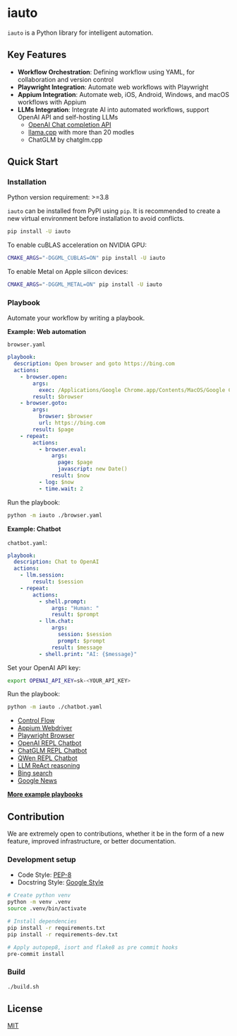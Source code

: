 # iauto

`iauto` is a Python library for intelligent automation.

## Key Features

* **Workflow Orchestration**: Defining workflow using YAML, for collaboration and version control
* **Playwright Integration**: Automate web workflows with Playwright
* **Appium Integration**: Automate web, iOS, Android, Windows, and macOS workflows with Appium
* **LLMs Integration**: Integrate AI into automated workflows, support OpenAI API and self-hosting LLMs
    * [OpenAI Chat completion API](https://platform.openai.com/docs/api-reference)
    * [llama.cpp](https://github.com/ggerganov/llama.cpp) with more than 20 modles
    * ChatGLM by chatglm.cpp

## Quick Start

### Installation

Python version requirement: >=3.8

`iauto` can be installed from PyPI using `pip`. It is recommended to create a new virtual environment before installation to avoid conflicts.

```bash
pip install -U iauto
```

To enable cuBLAS acceleration on NVIDIA GPU:

```bash
CMAKE_ARGS="-DGGML_CUBLAS=ON" pip install -U iauto
```

To enable Metal on Apple silicon devices:

```bash
CMAKE_ARGS="-DGGML_METAL=ON" pip install -U iauto
```

### Playbook

Automate your workflow by writing a playbook.

**Example: Web automation**

`browser.yaml`

```yaml
playbook:
  description: Open browser and goto https://bing.com
  actions:
    - browser.open:
        args:
          exec: /Applications/Google Chrome.app/Contents/MacOS/Google Chrome
        result: $browser
    - browser.goto:
        args:
          browser: $browser
          url: https://bing.com
        result: $page
    - repeat:
        actions:
          - browser.eval:
              args:
                page: $page
                javascript: new Date()
              result: $now
          - log: $now
          - time.wait: 2
```

Run the playbook:

```bash
python -m iauto ./browser.yaml
```

**Example: Chatbot**

`chatbot.yaml`:

```yaml
playbook:
  description: Chat to OpenAI
  actions:
    - llm.session:
        result: $session
    - repeat:
        actions:
          - shell.prompt:
              args: "Human: "
              result: $prompt
          - llm.chat:
              args:
                session: $session
                prompt: $prompt
              result: $message
          - shell.print: "AI: {$message}"
```

Set your OpenAI API key:

```bash
export OPENAI_API_KEY=sk-<YOUR_API_KEY>
```

Run the playbook:

```bash
python -m iauto ./chatbot.yaml
```

* [Control Flow](./playbooks/control_flow.yaml)
* [Appium Webdriver](./playbooks/webdriver.yaml)
* [Playwright Browser](./playbooks/browser.yaml)
* [OpenAI REPL Chatbot](./playbooks/openai_repl.yaml)
* [ChatGLM REPL Chatbot](./playbooks/chatglm_repl.yaml)
* [QWen REPL Chatbot](./playbooks/qwen_repl.yaml)
* [LLM ReAct reasoning](./playbooks/llm_react_repl.yaml)
* [Bing search](./playbooks/bing.yaml)
* [Google News](./playbooks/google_news.yaml)

**[More example playbooks](./playbooks)**

## Contribution

We are extremely open to contributions, whether it be in the form of a new feature, improved infrastructure, or better documentation.

### Development setup

* Code Style: [PEP-8](https://peps.python.org/pep-0008/)
* Docstring Style: [Google Style](https://sphinxcontrib-napoleon.readthedocs.io/en/latest/example_google.html)

```bash
# Create python venv
python -m venv .venv
source .venv/bin/activate

# Install dependencies
pip install -r requirements.txt
pip install -r requirements-dev.txt

# Apply autopep8, isort and flake8 as pre commit hooks
pre-commit install
```
### Build

```bash
./build.sh
```

## License

[MIT](./LICENSE)
